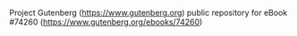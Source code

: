 Project Gutenberg (https://www.gutenberg.org) public repository for
eBook #74260 (https://www.gutenberg.org/ebooks/74260)
